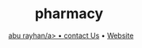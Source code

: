 <h1 align="center">pharmacy</h1>

<p align="center">
  <a href="https://aburayhan.net">abu rayhan/a> • <a href="https://aburayhan.net/contact-us/">contact Us</a> • <a href="https://aburayhan.net">Website</a> 
</p>



